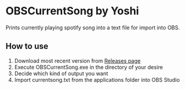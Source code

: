 # OBSCurrentSong by Yoshi
Prints currently playing spotify song into a text file for import into OBS.

## How to use
1. Download most recent version from [Releases page](https://github.com/y0sh1DE/OBSCurrentSong/releases)
2. Execute OBSCurrentSong.exe in the directory of your desire
3. Decide which kind of output you want
4. Import currentsong.txt from the applications folder into OBS Studio
